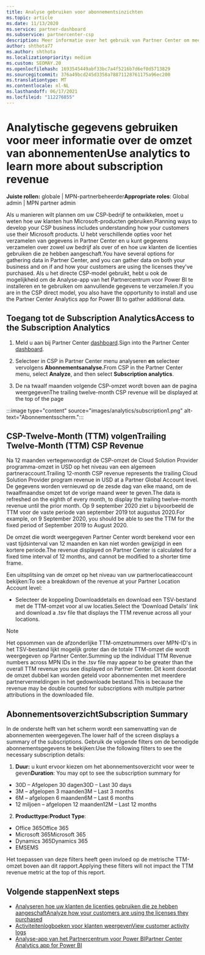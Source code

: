 ```yaml
---
title: Analyse gebruiken voor abonnementsinzichten
ms.topic: article
ms.date: 11/13/2020
ms.service: partner-dashboard
ms.subservice: partnercenter-csp
description: Meer informatie over het gebruik van Partner Center om meer inzicht te krijgen in uw bedrijf en hoe uw klanten de licenties gebruiken die u hebt aangeschaft.
author: shthota77
ms.author: shthota
ms.localizationpriority: medium
ms.custom: SEOMAY.20
ms.openlocfilehash: 1693545449abf33bc7a4f5216b7d6ef0d5713829
ms.sourcegitcommit: 376a49bcd245d3358a78871128761175a96ec200
ms.translationtype: MT
ms.contentlocale: nl-NL
ms.lasthandoff: 06/17/2021
ms.locfileid: "112276855"
---
```

# <a name="use-analytics-to-learn-more-about-subscription-revenue"></a><span data-ttu-id="cca14-103">Analytische gegevens gebruiken voor meer informatie over de omzet van abonnementen</span><span class="sxs-lookup"><span data-stu-id="cca14-103">Use analytics to learn more about subscription revenue</span></span>

<span data-ttu-id="cca14-104">**Juiste rollen:** globale | MPN-partnerbeheerder</span><span class="sxs-lookup"><span data-stu-id="cca14-104">**Appropriate roles**: Global admin | MPN partner admin</span></span>

<span data-ttu-id="cca14-105">Als u manieren wilt plannen om uw CSP-bedrijf te ontwikkelen, moet u weten hoe uw klanten hun Microsoft-producten gebruiken.</span><span class="sxs-lookup"><span data-stu-id="cca14-105">Planning ways to develop your CSP business includes understanding how your customers use their Microsoft products.</span></span> <span data-ttu-id="cca14-106">U hebt verschillende opties voor het verzamelen van gegevens in Partner Center en u kunt gegevens verzamelen over zowel uw bedrijf als over of en hoe uw klanten de licenties gebruiken die ze hebben aangeschaft.</span><span class="sxs-lookup"><span data-stu-id="cca14-106">You have several options for gathering data in Partner Center, and you can gather data on both your business and on if and how your customers are using the licenses they've purchased.</span></span> <span data-ttu-id="cca14-107">Als u het directe CSP-model gebruikt, hebt u ook de mogelijkheid om de Analyse-app van het Partnercentrum voor Power BI te installeren en te gebruiken om aanvullende gegevens te verzamelen.</span><span class="sxs-lookup"><span data-stu-id="cca14-107">If you are in the CSP direct model, you also have the opportunity to install and use the Partner Center Analytics app for Power BI to gather additional data.</span></span>

## <a name="access-to-the-subscription-analytics"></a><span data-ttu-id="cca14-108">Toegang tot de Subscription Analytics</span><span class="sxs-lookup"><span data-stu-id="cca14-108">Access to the Subscription Analytics</span></span>

1. <span data-ttu-id="cca14-109">Meld u aan bij Partner Center [dashboard](https://partner.microsoft.com/dashboard/home).</span><span class="sxs-lookup"><span data-stu-id="cca14-109">Sign into the Partner Center [dashboard](https://partner.microsoft.com/dashboard/home).</span></span>
1. <span data-ttu-id="cca14-110">Selecteer in CSP in Partner Center menu analyseren **en** selecteer vervolgens **Abonnementsanalyse.**</span><span class="sxs-lookup"><span data-stu-id="cca14-110">From CSP in the Partner Center menu, select **Analyze**, and then select **Subscription analytics**.</span></span>

1. <span data-ttu-id="cca14-111">De na twaalf maanden volgende CSP-omzet wordt boven aan de pagina weergegeven</span><span class="sxs-lookup"><span data-stu-id="cca14-111">The trailing twelve-month CSP revenue will be displayed at the top of the page</span></span>

:::image type="content" source="images/analytics/subscription1.png" alt-text="Abonnementsscherm.":::

## <a name="trailing-twelve-month-ttm-csp-revenue"></a><span data-ttu-id="cca14-113">CSP-Twelve-Month (TTM) volgen</span><span class="sxs-lookup"><span data-stu-id="cca14-113">Trailing Twelve-Month (TTM) CSP Revenue</span></span>

<span data-ttu-id="cca14-114">Na 12 maanden vertegenwoordigt de CSP-omzet de Cloud Solution Provider programma-omzet in USD op het niveau van een algemeen partneraccount.</span><span class="sxs-lookup"><span data-stu-id="cca14-114">Trailing 12-month CSP revenue represents the trailing Cloud Solution Provider program revenue in USD at a Partner Global Account level.</span></span> <span data-ttu-id="cca14-115">De gegevens worden vernieuwd op de zesde dag van elke maand, om de twaalfmaandse omzet tot de vorige maand weer te geven.</span><span class="sxs-lookup"><span data-stu-id="cca14-115">The data is refreshed on the eighth of every month, to display the trailing twelve-month revenue until the prior month.</span></span> <span data-ttu-id="cca14-116">Op 9 september 2020 ziet u bijvoorbeeld de TTM voor de vaste periode van september 2019 tot augustus 2020.</span><span class="sxs-lookup"><span data-stu-id="cca14-116">For example, on 9 September 2020, you should be able to see the TTM for the fixed period of September 2019 to August 2020.</span></span>

<span data-ttu-id="cca14-117">De omzet die wordt weergegeven Partner Center wordt berekend voor een vast tijdsinterval van 12 maanden en kan niet worden gewijzigd in een kortere periode.</span><span class="sxs-lookup"><span data-stu-id="cca14-117">The revenue displayed on Partner Center is calculated for a fixed time interval of 12 months, and cannot be modified to a shorter time frame.</span></span>

<span data-ttu-id="cca14-118">Een uitsplitsing van de omzet op het niveau van uw partnerlocatieaccount bekijken:</span><span class="sxs-lookup"><span data-stu-id="cca14-118">To see a breakdown of the revenue at your Partner Location Account level:</span></span>

- <span data-ttu-id="cca14-119">Selecteer de koppeling Downloaddetails en download een TSV-bestand met de TTM-omzet voor al uw locaties.</span><span class="sxs-lookup"><span data-stu-id="cca14-119">Select the ‘Download Details’ link and download a .tsv file that displays the TTM revenue across all your locations.</span></span>

>[!NOTE] 
><span data-ttu-id="cca14-120">Het opsommen van de afzonderlijke TTM-omzetnummers over MPN-ID's in het TSV-bestand lijkt mogelijk groter dan de totale TTM-omzet die wordt weergegeven op Partner Center.</span><span class="sxs-lookup"><span data-stu-id="cca14-120">Summing up the individual TTM Revenue numbers across MPN IDs in the .tsv file may appear to be greater than the overall TTM revenue you see displayed on Partner Center.</span></span> <span data-ttu-id="cca14-121">Dit komt doordat de omzet dubbel kan worden geteld voor abonnementen met meerdere partnervermeldingen in het gedownloade bestand.</span><span class="sxs-lookup"><span data-stu-id="cca14-121">This is because the revenue may be double counted for subscriptions with multiple partner attributions in the downloaded file.</span></span>

## <a name="subscription-summary"></a><span data-ttu-id="cca14-122">Abonnementsoverzicht</span><span class="sxs-lookup"><span data-stu-id="cca14-122">Subscription Summary</span></span>

<span data-ttu-id="cca14-123">In de onderste helft van het scherm wordt een samenvatting van de abonnementen weergegeven.</span><span class="sxs-lookup"><span data-stu-id="cca14-123">The lower half of the screen displays a summary of the subscriptions.</span></span> <span data-ttu-id="cca14-124">Gebruik de volgende filters om de benodigde abonnementsgegevens te bekijken:</span><span class="sxs-lookup"><span data-stu-id="cca14-124">Use the following filters to see the necessary subscription details:</span></span>  

1. <span data-ttu-id="cca14-125">**Duur:** u kunt ervoor kiezen om het abonnementsoverzicht voor weer te geven</span><span class="sxs-lookup"><span data-stu-id="cca14-125">**Duration**: You may opt to see the subscription summary for</span></span> 

- <span data-ttu-id="cca14-126">30D – Afgelopen 30 dagen</span><span class="sxs-lookup"><span data-stu-id="cca14-126">30D – Last 30 days</span></span>
- <span data-ttu-id="cca14-127">3M – afgelopen 3 maanden</span><span class="sxs-lookup"><span data-stu-id="cca14-127">3M – Last 3 months</span></span>
- <span data-ttu-id="cca14-128">6M – afgelopen 6 maanden</span><span class="sxs-lookup"><span data-stu-id="cca14-128">6M – Last 6 months</span></span>
- <span data-ttu-id="cca14-129">12 miljoen – afgelopen 12 maanden</span><span class="sxs-lookup"><span data-stu-id="cca14-129">12M – Last 12 months</span></span>

2. <span data-ttu-id="cca14-130">**Producttype:**</span><span class="sxs-lookup"><span data-stu-id="cca14-130">**Product Type**:</span></span>
 
- <span data-ttu-id="cca14-131">Office 365</span><span class="sxs-lookup"><span data-stu-id="cca14-131">Office 365</span></span>
- <span data-ttu-id="cca14-132">Microsoft 365</span><span class="sxs-lookup"><span data-stu-id="cca14-132">Microsoft 365</span></span>
- <span data-ttu-id="cca14-133">Dynamics 365</span><span class="sxs-lookup"><span data-stu-id="cca14-133">Dynamics 365</span></span>
- <span data-ttu-id="cca14-134">EMS</span><span class="sxs-lookup"><span data-stu-id="cca14-134">EMS</span></span>

<span data-ttu-id="cca14-135">Het toepassen van deze filters heeft geen invloed op de metrische TTM-omzet boven aan dit rapport.</span><span class="sxs-lookup"><span data-stu-id="cca14-135">Applying these filters will not impact the TTM revenue metric at the top of this report.</span></span>


 
## <a name="next-steps"></a><span data-ttu-id="cca14-136">Volgende stappen</span><span class="sxs-lookup"><span data-stu-id="cca14-136">Next steps</span></span>

- [<span data-ttu-id="cca14-137">Analyseren hoe uw klanten de licenties gebruiken die ze hebben aangeschaft</span><span class="sxs-lookup"><span data-stu-id="cca14-137">Analyze how your customers are using the licenses they purchased</span></span>](increasing-adoption-and-satisfaction.md)  
- [<span data-ttu-id="cca14-138">Activiteitenlogboeken voor klanten weergeven</span><span class="sxs-lookup"><span data-stu-id="cca14-138">View customer activity logs</span></span>](activity-logs.md)
- [<span data-ttu-id="cca14-139">Analyse-app van het Partnercentrum voor Power BI</span><span class="sxs-lookup"><span data-stu-id="cca14-139">Partner Center Analytics app for Power BI</span></span>](power-bi-app-for-direct-partners.md)






